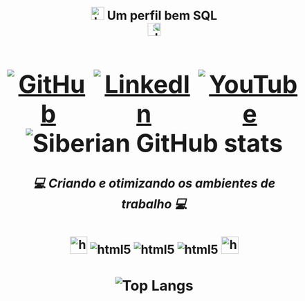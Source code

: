 <div style="display: flex; flex-direction: column; align-items: center; justify-content: center; height: 100vh;">
  <h1 align="center">   <div style="display: inline-block;">
  <img alt="html5" src="https://media3.giphy.com/media/KeUoFXwyzOksZrJ6D6/giphy.webp?cid=ecf05e47lnw97qmsthzozfj4vl75pq0p0w1yxe7jjh2ti8fn&ep=v1_gifs_related&rid=giphy.webp&ct=s" style="width: 30px; height: auto;" />
             Um perfil bem SQL 
    <div style="display: inline-block;">
  <img alt="html5" src="https://media3.giphy.com/media/KeUoFXwyzOksZrJ6D6/giphy.webp?cid=ecf05e47lnw97qmsthzozfj4vl75pq0p0w1yxe7jjh2ti8fn&ep=v1_gifs_related&rid=giphy.webp&ct=s" style="width: 30px; height: auto; transform: scaleX(-1)" />
  <h1 align="center">
  
  <div style="display: flex; flex-direction: row;">
    <a href="https://github.com/siberiandragon" style="margin-right: 10px;">
      <img alt="GitHub" src="https://img.shields.io/badge/GitHub-100000?style=for-the-badge&logo=github&logoColor=white" />
    </a>
    <a href="https://www.linkedin.com/in/felipe-santana-0559781b1/" style="margin-right: 10px;">
      <img alt="LinkedIn" src="https://img.shields.io/badge/LinkedIn-0077B5?style=for-the-badge&logo=linkedin&logoColor=white" />
    </a>
    <a href="https://www.youtube.com/watch?v=dQw4w9WgXcQ">
      <img alt="YouTube" src="https://img.shields.io/badge/YouTube-FF0000?style=for-the-badge&logo=youtube&logoColor=white" />
    </a>
  </div>

  <img alt="Siberian GitHub stats" src="https://github-readme-stats.vercel.app/api?username=siberiandragon&show_icons=true&theme=radical" />

  ##### 💻 Criando e otimizando os ambientes de trabalho 💻

  <div style="display: inline-block;">
  <img alt="html5" src="https://camo.githubusercontent.com/63abdc3407ab5749a6fa046151ee56433f7922da540e1aa8d3b5795200dde75f/68747470733a2f2f6f63746f6465782e6769746875622e636f6d2f696d616765732f6461667470756e6b746f6361742d6775792e676966" style="width: 40px; height: auto;" />
    <img alt="html5" src="https://img.shields.io/badge/Python-14354C?style=for-the-badge&logo=python&logoColor=white" />
    <img alt="html5" src="https://img.shields.io/badge/MySQL-00000F?style=for-the-badge&logo=mysql&logoColor=white" />
    <img alt="html5" src="https://img.shields.io/badge/Oracle-F80000?style=for-the-badge&logo=oracle&logoColor=black" />
    <img alt="html5" src="https://camo.githubusercontent.com/63abdc3407ab5749a6fa046151ee56433f7922da540e1aa8d3b5795200dde75f/68747470733a2f2f6f63746f6465782e6769746875622e636f6d2f696d616765732f6461667470756e6b746f6361742d6775792e676966" style="width: 40px; height: auto;" />   
  </div>
</div>

 <h3

![Top Langs](https://github-readme-stats.vercel.app/api/top-langs/?username=siberiandragon&layout=compact)

</h3>
